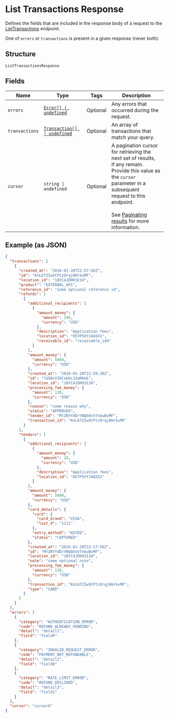 
# List Transactions Response

Defines the fields that are included in the response body of
a request to the [ListTransactions](api-endpoint:Transactions-ListTransactions) endpoint.

One of `errors` or `transactions` is present in a given response (never both).

## Structure

`ListTransactionsResponse`

## Fields

| Name | Type | Tags | Description |
|  --- | --- | --- | --- |
| `errors` | [`Error[] \| undefined`](../../doc/models/error.md) | Optional | Any errors that occurred during the request. |
| `transactions` | [`Transaction[] \| undefined`](../../doc/models/transaction.md) | Optional | An array of transactions that match your query. |
| `cursor` | `string \| undefined` | Optional | A pagination cursor for retrieving the next set of results,<br>if any remain. Provide this value as the `cursor` parameter in a subsequent<br>request to this endpoint.<br><br>See [Paginating results](https://developer.squareup.com/docs/working-with-apis/pagination) for more information. |

## Example (as JSON)

```json
{
  "transactions": [
    {
      "created_at": "2016-01-20T22:57:56Z",
      "id": "KnL67ZIwXCPtzOrqj0HrkxMF",
      "location_id": "18YC4JDH91E1H",
      "product": "EXTERNAL_API",
      "reference_id": "some optional reference id",
      "refunds": [
        {
          "additional_recipients": [
            {
              "amount_money": {
                "amount": 100,
                "currency": "USD"
              },
              "description": "Application fees",
              "location_id": "057P5VYJ4A5X1",
              "receivable_id": "receivable_id4"
            }
          ],
          "amount_money": {
            "amount": 5000,
            "currency": "USD"
          },
          "created_at": "2016-01-20T22:59:20Z",
          "id": "7a5RcVI0CxbOcJ2wMOkE",
          "location_id": "18YC4JDH91E1H",
          "processing_fee_money": {
            "amount": 138,
            "currency": "USD"
          },
          "reason": "some reason why",
          "status": "APPROVED",
          "tender_id": "MtZRYYdDrYNQbOvV7nbuBvMF",
          "transaction_id": "KnL67ZIwXCPtzOrqj0HrkxMF"
        }
      ],
      "tenders": [
        {
          "additional_recipients": [
            {
              "amount_money": {
                "amount": 20,
                "currency": "USD"
              },
              "description": "Application fees",
              "location_id": "057P5VYJ4A5X1"
            }
          ],
          "amount_money": {
            "amount": 5000,
            "currency": "USD"
          },
          "card_details": {
            "card": {
              "card_brand": "VISA",
              "last_4": "1111"
            },
            "entry_method": "KEYED",
            "status": "CAPTURED"
          },
          "created_at": "2016-01-20T22:57:56Z",
          "id": "MtZRYYdDrYNQbOvV7nbuBvMF",
          "location_id": "18YC4JDH91E1H",
          "note": "some optional note",
          "processing_fee_money": {
            "amount": 138,
            "currency": "USD"
          },
          "transaction_id": "KnL67ZIwXCPtzOrqj0HrkxMF",
          "type": "CARD"
        }
      ]
    }
  ],
  "errors": [
    {
      "category": "AUTHENTICATION_ERROR",
      "code": "REFUND_ALREADY_PENDING",
      "detail": "detail1",
      "field": "field9"
    },
    {
      "category": "INVALID_REQUEST_ERROR",
      "code": "PAYMENT_NOT_REFUNDABLE",
      "detail": "detail2",
      "field": "field0"
    },
    {
      "category": "RATE_LIMIT_ERROR",
      "code": "REFUND_DECLINED",
      "detail": "detail3",
      "field": "field1"
    }
  ],
  "cursor": "cursor6"
}
```

